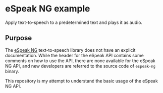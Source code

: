 # eSpeak NG example

Apply text-to-speech to a predetermined text and plays it as audio.


## Purpose

The [eSpeak NG](https://github.com/espeak-ng/espeak-ng)
text-to-speech library
does not have an explicit documentation.
While the header for the eSpeak API contains some comments
on how to use the API,
there are none available for the eSpeak NG API,
and new developers are referred to the source code of `espeak-ng` binary.

This repository is my attempt to understand
the basic usage of the eSpeak NG API.
